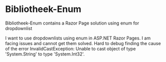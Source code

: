 # Bibliotheek-Enum
Bibliotheek-Enum contains a Razor Page solution using enum for dropdownlist

I want to use dropdownlists using enum in ASP.NET Razor Pages. 
I am facing issues and cannot get them solved. 
Hard to debug finding the cause of the error InvalidCastException: Unable to cast object of type 'System.String' to type 'System.Int32'.

